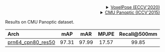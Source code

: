 <!-- [ALGORITHM] -->

<details>
<summary align="right"><a href="https://www.ecva.net/papers/eccv_2020/papers_ECCV/papers/123460188.pdf">VoxelPose (ECCV'2020)</a></summary>

```bibtex
@inproceedings{tumultipose,
  title={VoxelPose: Towards Multi-Camera 3D Human Pose Estimation in Wild Environment},
  author={Tu, Hanyue and Wang, Chunyu and Zeng, Wenjun},
  booktitle={ECCV},
  year={2020}
}
```

</details>

<!-- [DATASET] -->

<details>
<summary align="right"><a href="https://openaccess.thecvf.com/content_iccv_2015/html/Joo_Panoptic_Studio_A_ICCV_2015_paper.html">CMU Panoptic (ICCV'2015)</a></summary>

```bibtex
@Article = {joo_iccv_2015,
author = {Hanbyul Joo, Hao Liu, Lei Tan, Lin Gui, Bart Nabbe, Iain Matthews, Takeo Kanade, Shohei Nobuhara, and Yaser Sheikh},
title = {Panoptic Studio: A Massively Multiview System for Social Motion Capture},
booktitle = {ICCV},
year = {2015}
}
```

</details>

Results on CMU Panoptic dataset.

| Arch | mAP | mAR | MPJPE | Recall@500mm| ckpt | log |
| :--- | :---: | :---: | :---: | :---: | :---: | :---: |
| [prn64_cpn80_res50](/configs/body/3d_kpt_mview_rgb_img/voxelpose/panoptic/prn64x64x64_cpn80x80x20_panoptic_cam5.py) | 97.31 | 97.99 | 17.57| 99.85| [ckpt](https://download.openmmlab.com/mmpose/body3d/voxelpose/prn64x64x64_cpn80x80x20_panoptic_cam5-545c150e_20211103.pth) | [log](https://download.openmmlab.com/mmpose/body3d/voxelpose/prn64x64x64_cpn80x80x20_panoptic_cam5_20211103.log.json) |
